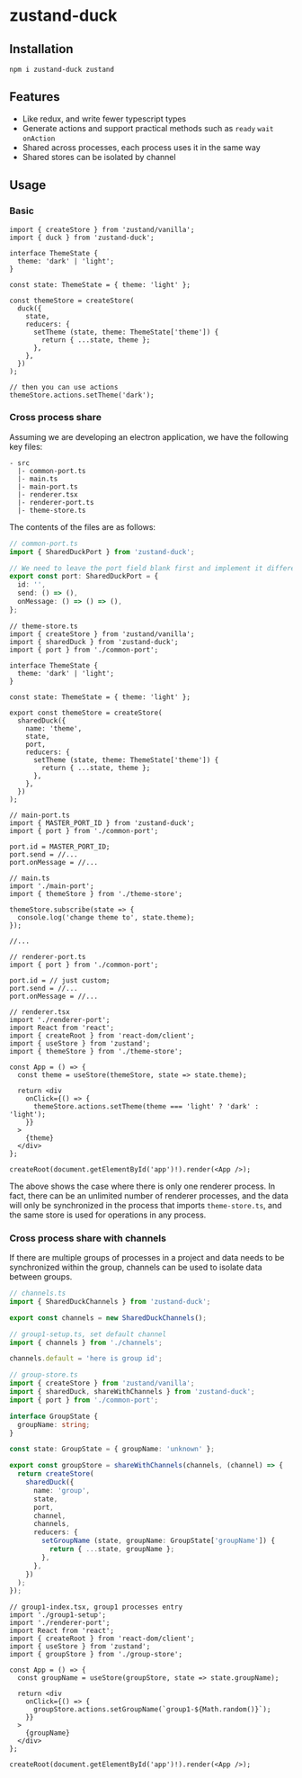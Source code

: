 # zustand-duck

## Installation

```
npm i zustand-duck zustand
```

## Features

* Like redux, and write fewer typescript types
* Generate actions and support practical methods such as `ready` `wait` `onAction`
* Shared across processes, each process uses it in the same way
* Shared stores can be isolated by channel

## Usage

### Basic

```tsx
import { createStore } from 'zustand/vanilla';
import { duck } from 'zustand-duck';

interface ThemeState {
  theme: 'dark' | 'light';
}

const state: ThemeState = { theme: 'light' };

const themeStore = createStore(
  duck({
    state,
    reducers: {
      setTheme (state, theme: ThemeState['theme']) {
        return { ...state, theme };
      },
    },
  })
);

// then you can use actions
themeStore.actions.setTheme('dark');
```

### Cross process share

Assuming we are developing an electron application, we have the following key files:

```
- src
  |- common-port.ts
  |- main.ts
  |- main-port.ts
  |- renderer.tsx
  |- renderer-port.ts
  |- theme-store.ts
```

The contents of the files are as follows:

```ts
// common-port.ts
import { SharedDuckPort } from 'zustand-duck';

// We need to leave the port field blank first and implement it differently in different processes.
export const port: SharedDuckPort = {
  id: '',
  send: () => (),
  onMessage: () => () => (),
};

```

```tsx
// theme-store.ts
import { createStore } from 'zustand/vanilla';
import { sharedDuck } from 'zustand-duck';
import { port } from './common-port';

interface ThemeState {
  theme: 'dark' | 'light';
}

const state: ThemeState = { theme: 'light' };

export const themeStore = createStore(
  sharedDuck({
    name: 'theme',
    state,
    port,
    reducers: {
      setTheme (state, theme: ThemeState['theme']) {
        return { ...state, theme };
      },
    },
  })
);
```

```tsx
// main-port.ts
import { MASTER_PORT_ID } from 'zustand-duck';
import { port } from './common-port';

port.id = MASTER_PORT_ID;
port.send = //...
port.onMessage = //...
```

```tsx
// main.ts
import './main-port';
import { themeStore } from './theme-store';

themeStore.subscribe(state => {
  console.log('change theme to', state.theme);
});

//...
```

```tsx
// renderer-port.ts
import { port } from './common-port';

port.id = // just custom;
port.send = //...
port.onMessage = //...
```

```tsx
// renderer.tsx
import './renderer-port';
import React from 'react';
import { createRoot } from 'react-dom/client';
import { useStore } from 'zustand';
import { themeStore } from './theme-store';

const App = () => {
  const theme = useStore(themeStore, state => state.theme);

  return <div
    onClick={() => {
      themeStore.actions.setTheme(theme === 'light' ? 'dark' : 'light');
    }}
  >
    {theme}
  </div>
};

createRoot(document.getElementById('app')!).render(<App />);
```

The above shows the case where there is only one renderer process. In fact, there can be an unlimited number of renderer processes, and the data will only be synchronized in the process that imports `theme-store.ts`, and the same store is used for operations in any process.

### Cross process share with channels

If there are multiple groups of processes in a project and data needs to be synchronized within the group, channels can be used to isolate data between groups.

```ts
// channels.ts
import { SharedDuckChannels } from 'zustand-duck';

export const channels = new SharedDuckChannels();
```

```ts
// group1-setup.ts, set default channel
import { channels } from './channels';

channels.default = 'here is group id';
```

```ts
// group-store.ts
import { createStore } from 'zustand/vanilla';
import { sharedDuck, shareWithChannels } from 'zustand-duck';
import { port } from './common-port';

interface GroupState {
  groupName: string;
}

const state: GroupState = { groupName: 'unknown' };

export const groupStore = shareWithChannels(channels, (channel) => {
  return createStore(
    sharedDuck({
      name: 'group',
      state,
      port,
      channel,
      channels,
      reducers: {
        setGroupName (state, groupName: GroupState['groupName']) {
          return { ...state, groupName };
        },
      },
    })
  );
});
```

```tsx
// group1-index.tsx, group1 processes entry
import './group1-setup';
import './renderer-port';
import React from 'react';
import { createRoot } from 'react-dom/client';
import { useStore } from 'zustand';
import { groupStore } from './group-store';

const App = () => {
  const groupName = useStore(groupStore, state => state.groupName);

  return <div
    onClick={() => {
      groupStore.actions.setGroupName(`group1-${Math.random()}`);
    }}
  >
    {groupName}
  </div>
};

createRoot(document.getElementById('app')!).render(<App />);
```
